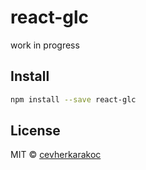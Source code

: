 # react-glc
work in progress

## Install

```bash
npm install --save react-glc
```

## License

MIT © [cevherkarakoc](https://github.com/cevherkarakoc)
